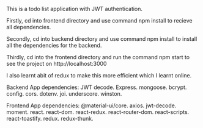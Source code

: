 This is a todo list application with JWT authentication.

Firstly, cd into frontend directory and use command npm install to recieve all dependencies.

Secondly,  cd into backend directory and use command npm install to install all the dependencies for the backend.

Thirdly, cd into the frontend directory and run the command npm start to see the project on http://localhost:3000

I also learnt abit of redux to make this more efficient which I learnt online.

Backend App dependencies:
JWT decode.
Express.
mongoose.
bcrypt.
config.
cors.
dotenv.
joi.
underscore.
winston.

Frontend App dependencies:
@material-ui/core.
axios.
jwt-decode.
moment.
react.
react-dom.
react-redux.
react-router-dom.
react-scripts.
react-toastify.
redux.
redux-thunk.
